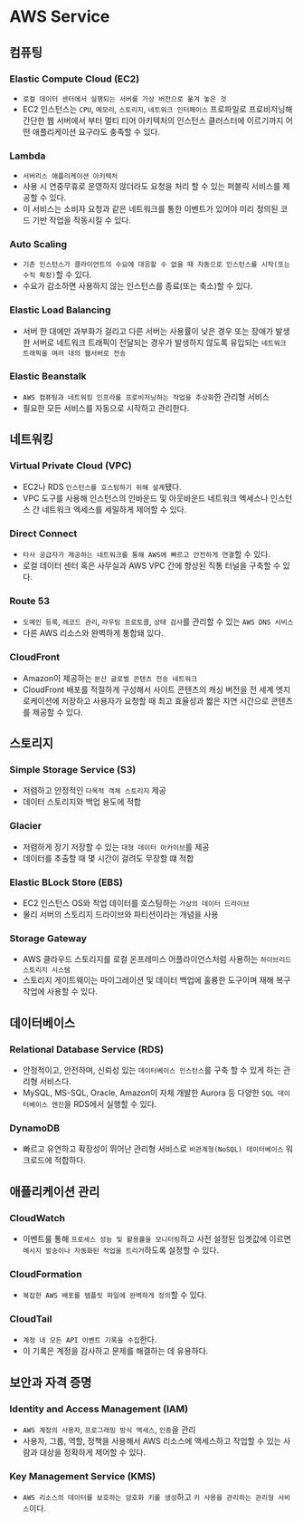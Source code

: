 # AWS Service

## 컴퓨팅

### Elastic Compute Cloud (EC2)
- `로컬 데이터 센터에서 실행되는 서버를 가상 버전으로 옮겨 놓은 것`
- EC2 인스턴스는 `CPU`, `메모리`, `스토리지`, `네트워크 인터페이스` 프로파일로 프로비저닝해 간단한 웹 서버에서 부터 멀티 티어 아키텍처의 인스턴스 클러스터에 이르기까지 어떤 애플리케이션 요구라도 충족할 수 있다. 

### Lambda
- `서버리스 애플리케이션 아키텍처`
- 사용 시 연중무휴로 운영하지 않더라도 요청을 처리 할 수 있는 퍼블릭 서비스를 제공할 수 있다.
- 이 서비스는 소비자 요청과 같은 네트워크를 통한 이벤트가 있어야 미리 정의된 코드 기반 작업을 작동시킬 수 있다.

### Auto Scaling 
- `기존 인스턴스가 클라이언트의 수요에 대응할 수 없을 때 자동으로 인스턴스를 시작(또는 수직 확장)`할 수 있다.
- 수요가 감소하면 사용하지 않는 인스턴스를 종료(또는 축소)할 수 있다.

### Elastic Load Balancing
- 서버 한 대에만 과부화가 걸리고 다른 서버는 사용률이 낮은 경우 또는 장애가 발생한 서버로 네트워크 트래픽이 전달되는 경우가 발생하지 않도록 유입되는 `네트워크 트래픽을 여러 대의 웹서버로 전송`


### Elastic Beanstalk
- `AWS 컴퓨팅과 네트워킹 인프라를 프로비저닝하는 작업을 추상화`한 관리형 서비스
- 필요한 모든 서비스를 자동으로 시작하고 관리한다.

## 네트워킹 

### Virtual Private Cloud (VPC)
- EC2나 RDS `인스턴스를 호스팅하기 위해 설계`됐다.
- VPC 도구를 사용해 인스턴스의 인바운드 및 아웃바운드 네트워크 엑세스나 인스턴스 간 네트워크 엑세스를 세밀하게 제어할 수 있다.

### Direct Connect
- `타사 공급자가 제공하는 네트워크를 통해 AWS에 빠르고 안전하게 연결`할 수 있다.
- 로컬 데이터 센터 혹은 사무실과 AWS VPC 간에 향상된 직통 터널을 구축할 수 있다.

### Route 53
- `도메인 등록`, `레코드 관리`, `라우팅 프로토콜`, `상태 검사`를 관리할 수 있는 `AWS DNS 서비스`
- 다른 AWS 리소스와 완벽하게 통합돼 있다.

### CloudFront
- Amazon이 제공하는 `분산 글로벌 콘텐츠 전송 네트워크`
- CloudFront 배포를 적절하게 구성해서 사이트 콘텐츠의 캐싱 버전을 전 세계 엣지 로케이션에 저장하고 사용자가 요청할 때 최고 효율성과 짧은 지연 시간으로 콘텐츠를 제공할 수 있다.

## 스토리지

### Simple Storage Service (S3)
- 저렴하고 안정적인 `다목적 객체 스토리지` 제공
- 데이터 스토리지와 백업 용도에 적합

### Glacier
- 저렴하게 장기 저장할 수 있는 `대형 데이터 아카이브`를 제공
- 데이터를 추출할 때 몇 시간이 걸려도 무장할 떄 적합

### Elastic BLock Store (EBS)
- EC2 인스턴스 OS와 작업 데이터를 호스팅하는 `가상의 데이터 드라이브`
- 물리 서버의 스토리지 드라이브와 파티션이라는 개념을 사용

### Storage Gateway
- AWS 클라우드 스토리지를 로컬 온프레미스 어플라이언스처럼 사용하는 `하이브리드 스토리지 시스템`
- 스토리지 게이트웨이는 마이그레이션 및 데이터 백업에 훌륭한 도구이며 재해 복구 작업에 사용할 수 있다.

## 데이터베이스

### Relational Database Service (RDS)
- 안정적이고, 안전하며, 신뢰성 있는 `데이터베이스 인스턴스`를 구축 할 수 있게 하는 관리형 서비스다. 
- MySQL, MS-SQL, Oracle, Amazon이 자체 개발한 Aurora 등 다양한 `SQL 데이터베이스 엔진`을 RDS에서 실행할 수 있다.

### DynamoDB
- 빠르고 유연하고 확장성이 뛰어난 관리형 서비스로 `비관계형(NoSQL) 데이터베이스` 워크로드에 적합하다.

## 애플리케이션 관리

### CloudWatch
- 이벤트룰 통해 `프로세스 성능 및 활용률을 모니터링`하고 사전 설정된 임곗값에 이르면 `메시지 발송이나 자동화된 작업을 트리거`하도록 설정할 수 있다.
  
### CloudFormation
- `복잡한 AWS 배포를 템플릿 파일에 완벽하게 정의`할 수 있다. 

### CloudTail
- `계정 내 모든 API 이벤트 기록을 수집`한다. 
- 이 기록은 계정을 감사하고 문제를 해결하는 데 유용하다.

## 보안과 자격 증명

### Identity and Access Management (IAM)
- `AWS 계정의 사용자`, `프로그래밍 방식 액세스`, `인증`을 관리
- 사용자, 그룹, 역할, 정책을 사용해서 AWS 리소스에 액세스하고 작업할 수 있는 사람과 대상을 정확하게 제어할 수 있다.
  
### Key Management Service (KMS) 
- `AWS 리소스의 데이터를 보호하는 암호화 키를 생성`하고 `키 사용을 관리하는 관리형 서비스`이다.